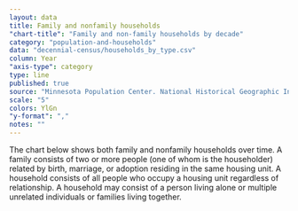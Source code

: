 ```yaml
---
layout: data
title: Family and nonfamily households
"chart-title": "Family and non-family households by decade"
category: "population-and-households"
data: "decennial-census/households_by_type.csv"
column: Year
"axis-type": category
type: line
published: true
source: "Minnesota Population Center. National Historical Geographic Information System: Version 2.0. Minneapolis, MN: University of Minnesota 2011."
scale: "5"
colors: YlGn
"y-format": ","
notes: ""
---
```


The chart below shows both family and nonfamily households over time. A family consists of two or more people (one of whom is the householder) related by birth, marriage, or adoption residing in the same housing unit. A household consists of all people who occupy a housing unit regardless of relationship. A household may consist of a person living alone or multiple unrelated individuals or families living together.
